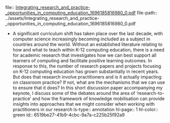 file:: [Integrating_research_and_practice-_opportunities_in_computing_education_1696185816980_0.pdf](../assets/Integrating_research_and_practice-_opportunities_in_computing_education_1696185816980_0.pdf)
file-path:: ../assets/Integrating_research_and_practice-_opportunities_in_computing_education_1696185816980_0.pdf

- A significant curriculum shift has taken place over the last decade, with computer science increasingly becoming included as a subject in countries around the world. Without an established literature relating to how and what to teach within K-12 computing education, there is a need for academic research that investigates how we can best support all learners of computing and facilitate positive learning outcomes. In response to this, the number of research papers and projects focusing on K-12 computing education has grown substantially in recent years. But does that research involve practitioners and is it actually impacting on classroom practice? If not, what are the mechanisms that we can use to ensure that it does? In this short discussion paper accompanying my keynote, I discuss some of the debates around the area of ‘research-to-practice’ and how the framework of knowledge mobilisation can provide insights into approaches that we might consider when working with practitioners in our research
  ls-type:: annotation
  hl-page:: 1
  hl-color:: green
  id:: 6519be27-41b9-4cbc-9a7a-c225b25f92a9
